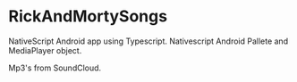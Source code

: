 # RickAndMortySongs

NativeScript Android app using Typescript. 
Nativescript Android Pallete and MediaPlayer object.

Mp3's from SoundCloud. 

